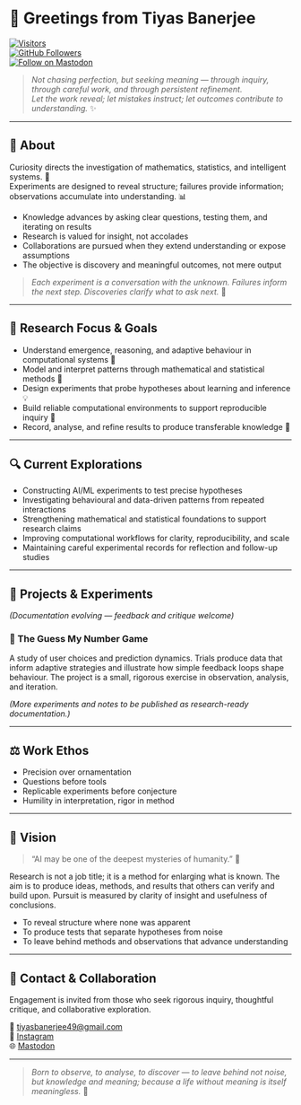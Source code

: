 # 👋 Greetings from Tiyas Banerjee

[![Visitors](https://visitor-badge.laobi.icu/badge?page_id=tiyasbanerjee)](https://github.com/tiyasbanerjee)  
[![GitHub Followers](https://img.shields.io/github/followers/tiyasbanerjee?label=Followers&style=flat)](https://github.com/tiyasbanerjee)  
[![Follow on Mastodon](https://img.shields.io/badge/Mastodon-@Tiyas_Banerjee-blue)](https://mastodon.social/@Tiyas_Banerjee)

> *Not chasing perfection, but seeking meaning — through inquiry, through careful work, and through persistent refinement.*  
> *Let the work reveal; let mistakes instruct; let outcomes contribute to understanding.* ✨

---

## 🧠 About

Curiosity directs the investigation of mathematics, statistics, and intelligent systems. 🔬  
Experiments are designed to reveal structure; failures provide information; observations accumulate into understanding. 📊

- Knowledge advances by asking clear questions, testing them, and iterating on results  
- Research is valued for insight, not accolades  
- Collaborations are pursued when they extend understanding or expose assumptions  
- The objective is discovery and meaningful outcomes, not mere output

> *Each experiment is a conversation with the unknown. Failures inform the next step. Discoveries clarify what to ask next.* 🧩

---

## 🎯 Research Focus & Goals

- Understand emergence, reasoning, and adaptive behaviour in computational systems 🤖  
- Model and interpret patterns through mathematical and statistical methods 📐  
- Design experiments that probe hypotheses about learning and inference 💡  
- Build reliable computational environments to support reproducible inquiry 🐧  
- Record, analyse, and refine results to produce transferable knowledge 📑

---

## 🔍 Current Explorations

- Constructing AI/ML experiments to test precise hypotheses  
- Investigating behavioural and data-driven patterns from repeated interactions  
- Strengthening mathematical and statistical foundations to support research claims  
- Improving computational workflows for clarity, reproducibility, and scale  
- Maintaining careful experimental records for reflection and follow-up studies

---

## 🧪 Projects & Experiments

*(Documentation evolving — feedback and critique welcome)*

### 🎲 The Guess My Number Game  
A study of user choices and prediction dynamics. Trials produce data that inform adaptive strategies and illustrate how simple feedback loops shape behaviour. The project is a small, rigorous exercise in observation, analysis, and iteration.

*(More experiments and notes to be published as research-ready documentation.)*

---

## ⚖️ Work Ethos

- Precision over ornamentation  
- Questions before tools  
- Replicable experiments before conjecture  
- Humility in interpretation, rigor in method

---

## 🌌 Vision

> “AI may be one of the deepest mysteries of humanity.” 🤔

Research is not a job title; it is a method for enlarging what is known. The aim is to produce ideas, methods, and results that others can verify and build upon. Pursuit is measured by clarity of insight and usefulness of conclusions.

- To reveal structure where none was apparent  
- To produce tests that separate hypotheses from noise  
- To leave behind methods and observations that advance understanding

---

## 🤝 Contact & Collaboration

Engagement is invited from those who seek rigorous inquiry, thoughtful critique, and collaborative exploration.

📧 [tiyasbanerjee49@gmail.com](mailto:tiyasbanerjee49@gmail.com)  
📸 [Instagram](https://www.instagram.com/tiyas_banerjee/?__pwa=1)  
🌐 [Mastodon](https://mastodon.social/@Tiyas_Banerjee)

---

> *Born to observe, to analyse, to discover — to leave behind not noise, but knowledge and meaning; because a life without meaning is itself meaningless.* 💫
